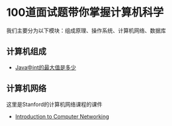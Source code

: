 # 100道面试题带你掌握计算机科学


我们主要分为以下模块：组成原理、操作系统、计算机网络、数据库


## 计算机组成

- [Java中int的最大值是多少](Problems/JavaInt/README.md)

## 计算机网络

这里是Stanford的计算机网络课程的课件
- [Introduction to Computer Networking](https://github.com/khanhnamle1994/computer-networking)
